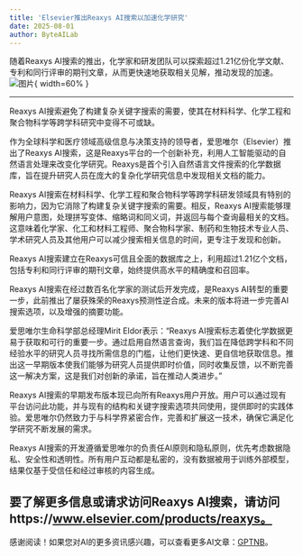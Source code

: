 ```yaml
---
title: 'Elsevier推出Reaxys AI搜索以加速化学研究'
date: 2025-08-01
author: ByteAILab
---
```


随着Reaxys AI搜索的推出，化学家和研发团队可以探索超过1.21亿份化学文献、专利和同行评审的期刊文章，从而更快速地获取相关见解，推动发现的加速。![图片](https://ai-techpark.com/wp-content/uploads/Elsevier-Laun.jpg){ width=60% }

---
Reaxys AI搜索避免了构建复杂关键字搜索的需要，使其在材料科学、化学工程和聚合物科学等跨学科研究中变得不可或缺。

作为全球科学和医疗领域高级信息与决策支持的领导者，爱思唯尔（Elsevier）推出了Reaxys AI搜索，这是Reaxys平台的一个创新补充，利用人工智能驱动的自然语言处理来改变化学研究。Reaxys是首个引入自然语言文件搜索的化学数据库，旨在提升研究人员在庞大的复杂化学研究信息中发现相关文档的能力。

Reaxys AI搜索在材料科学、化学工程和聚合物科学等跨学科研发领域具有特别的影响力，因为它消除了构建复杂关键字搜索的需要。相反，Reaxys AI搜索能够理解用户意图，处理拼写变体、缩略词和同义词，并返回与每个查询最相关的文档。这意味着化学家、化工和材料工程师、聚合物科学家、制药和生物技术专业人员、学术研究人员及其他用户可以减少搜索相关信息的时间，更专注于发现和创新。

Reaxys AI搜索建立在Reaxys可信且全面的数据库之上，利用超过1.21亿个文档，包括专利和同行评审的期刊文章，始终提供高水平的精确度和召回率。

Reaxys AI搜索在经过数百名化学家的测试后开发完成，是Reaxys AI转型的重要一步，此前推出了屡获殊荣的Reaxys预测性逆合成。未来的版本将进一步完善AI搜索选项，以及增强的摘要功能。

爱思唯尔生命科学部总经理Mirit Eldor表示：“Reaxys AI搜索标志着使化学数据更易于获取和可行的重要一步。通过启用自然语言查询，我们旨在降低跨学科和不同经验水平的研究人员寻找所需信息的门槛，让他们更快速、更自信地获取信息。推出这一早期版本使我们能够为研究人员提供即时价值，同时收集反馈，以不断完善这一解决方案，这是我们对创新的承诺，旨在推动人类进步。”

Reaxys AI搜索的早期发布版本现已向所有Reaxys用户开放。用户可以通过现有平台访问此功能，并与现有的结构和关键字搜索选项共同使用，提供即时的实践体验。爱思唯尔仍然致力于与科学界紧密合作，完善和扩展这一技术，确保它满足化学研究不断发展的需求。

Reaxys AI搜索的开发遵循爱思唯尔的负责任AI原则和隐私原则，优先考虑数据隐私、安全性和透明性。所有用户互动都是私密的，没有数据被用于训练外部模型，结果仅基于受信任和经过审核的内容生成。

要了解更多信息或请求访问Reaxys AI搜索，请访问https://www.elsevier.com/products/reaxys。
---
感谢阅读！如果您对AI的更多资讯感兴趣，可以查看更多AI文章：[GPTNB](https://gptnb.com)。